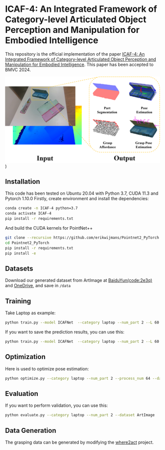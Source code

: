 # ICAF-4: An Integrated Framework of Category-level Articulated Object Perception and Manipulation for Embodied Intelligence
This repository is the official implementation of the paper [ICAF-4: An Integrated Framework of Category-level Articulated Object Perception and Manipulation for Embodied Intelligence](https://w.afbcs.cn/V5uaBm). This paper has been accepted to BMVC 2024.

![imag](https://github.com/xwb0117/ICAF-4/blob/main/icaf-4.png))

## Installation
This code has been tested on Ubuntu 20.04 with Python 3.7, CUDA 11.3 and Pytorch 1.10.0 Firstly, create environment and install the dependencies:

```bash
conda create -n ICAF-4 python=3.7
conda activate ICAF-4
pip install -r requirements.txt
```
And build the CUDA kernels for PointNet++
```bash
git clone --recursive https://github.com/erikwijmans/Pointnet2_PyTorch
cd Pointnet2_PyTorch
pip install -r requirements.txt
pip install -e 
```

## Datasets
Download our generated dataset from ArtImage at [BaiduYun(code:2e3q)](https://pan.baidu.com/s/1mocuF02vKf7_YWFKaclgxw?pwd) and [OneDrive](https://onedrive.live.com/?cid=0CEC31BD19A86C5F&id=CEC31BD19A86C5F%21s618290dc5a61431fa6b3ced1732bde45&parId=root&o=OneUp), and save in ```/data```

## Training

Take Laptop as example:

```bash
python train.py --model ICAFNet  --category laptop --num_part 2 --L 60 --log_dir ICAF_laptop
```

If you want to save the prediction results, you can use this:

```bash
python train.py --model ICAFNet  --category laptop --num_part 2 --L 60 --log_dir ICAF_laptop --save_results True
```

## Optimization

Here is used to optimize pose estimation:

```bash
python optimize.py --category laptop --num_part 2 --process_num 64 --dataset ArtImage
```

## Evaluation

If you want to perform validation, you can use this:

```bash
python evaluate.py --category laptop --num_part 2 --dataset ArtImage
```

## Data Generation
The grasping data can be generated by modifying the [where2act](https://github.com/daerduoCarey/where2act) project.
